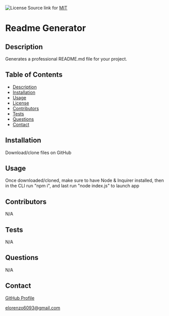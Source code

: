 ![License](https://img.shields.io/badge/License-MIT-yellow.svg)
Source link for [MIT](https://opensource.org/licenses/MIT)

# Readme Generator
## Description
Generates a professional README.md file for your project.
## Table of Contents
- [Description](#description)
- [Installation](#installation)
- [Usage](#usage)
- [License](#license)
- [Contributors](#contributors)
- [Tests](#tests)
- [Questions](#questions)
- [Contact](#contact)
## Installation
Download/clone files on GitHub
## Usage
Once downloaded/cloned, make sure to have Node & Inquirer installed, then in the CLI run "npm i", and last run "node index.js" to launch app
## Contributors
N/A
## Tests
N/A
## Questions
N/A
## Contact
[GitHub Profile](https://github.com/Emmanuel6093)

elorenzo6093@gmail.com

